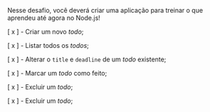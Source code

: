 Nesse desafio, você deverá criar uma aplicação para treinar o que aprendeu até agora no Node.js!

[ x ] - Criar um novo *todo*;

[ x ] - Listar todos os *todos*;

[ x ] - Alterar o `title` e `deadline` de um *todo* existente;

[ x ] - Marcar um *todo* como feito;

[ x ] - Excluir um *todo*;

[ x ] - Excluir um *todo*;


